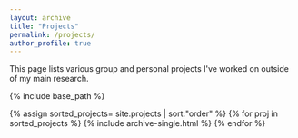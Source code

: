 ```yaml
---
layout: archive
title: "Projects"
permalink: /projects/
author_profile: true
---
```

This page lists various group and personal projects I've worked on outside of my main research.

{% include base_path %}

{% assign sorted_projects= site.projects | sort:"order" %}
{% for proj in sorted_projects %}
  {% include archive-single.html %}
{% endfor %}
